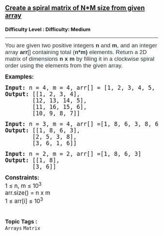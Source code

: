 <h2><a href="https://www.geeksforgeeks.org/problems/create-a-spiral-matrix-of-nm-size-from-given-array/1?page=1&category=Matrix&difficulty=Easy,Medium,Hard&status=unsolved,attempted&sortBy=accuracy">Create a spiral matrix of N*M size from given array</a></h2><h3>Difficulty Level : Difficulty: Medium</h3><hr><div class="problems_problem_content__Xm_eO"><p><span style="font-size: 14pt;"><span style="color: #273239; font-family: Nunito, sans-serif; letter-spacing: 0.162px; background-color: #ffffff;">You are given two positive integers </span><strong style="box-sizing: border-box; margin: 0px; padding: 0px; border: 0px; vertical-align: baseline; color: #273239; font-family: Nunito, sans-serif; letter-spacing: 0.162px; background-color: #ffffff;">n </strong><span style="box-sizing: border-box; margin: 0px; padding: 0px; border: 0px; vertical-align: baseline; color: #273239; font-family: Nunito, sans-serif; letter-spacing: 0.162px; background-color: #ffffff;">and</span><span style="color: #273239; font-family: Nunito, sans-serif; letter-spacing: 0.162px; background-color: #ffffff;">&nbsp;<strong>m</strong></span><span style="color: #273239; font-family: Nunito, sans-serif; letter-spacing: 0.162px; background-color: #ffffff;">, and an integer array <strong>arr</strong>[] containing total (<strong>n*m)</strong> elements. R</span></span><span style="color: #273239; font-family: Nunito, sans-serif; letter-spacing: 0.162px; background-color: #ffffff;"><span style="color: #273239; font-family: Nunito, sans-serif; letter-spacing: 0.162px; font-size: 14pt;">eturn a 2D matrix of dimensions <strong>n x m</strong> by filling it in a clockwise spiral order using the elements from the given array.</span><br></span></p>
<p><span style="font-size: 14pt;"><strong>Examples:</strong></span></p>
<pre><span style="font-size: 14pt;"><strong>Input: </strong>n = 4, m = 4, arr[] = [1, 2, 3, 4, 5, 6, 7, 8, 9, 10, 11, 12, 13, 14, 15, 16]
<strong>Output:</strong> [[1, 2, 3, 4],<br>        [12, 13, 14, 5],<br>        [11, 16, 15, 6],<br>        [10, 9, 8, 7]]</span></pre>
<pre><span style="font-size: 14pt;"><strong>Input:</strong> n = 3, m = 4, arr[] =[1, 8, 6, 3, 8, 6, 1, 6, 3, 2, 5, 3]
<strong>Output:</strong> [[1, 8, 6, 3],<br>        [2, 5, 3, 8],<br>        [3, 6, 1, 6]]<br></span></pre>
<pre><span style="font-size: 14pt;"><strong>Input:</strong> n = 2, m = 2, arr[] =[1, 8, 6, 3]
<strong>Output:</strong> [[1, 8],<br>        [3, 6]]</span></pre>
<p><span style="font-size: 14pt;"><strong>Constraints:</strong><br>1 ≤ n, m ≤ 10<sup>3</sup><br>arr.size() = n x m<br>1 ≤ arr[i] ≤ 10<sup>3</sup></span></p></div><br><p><span style=font-size:18px><strong>Topic Tags : </strong><br><code>Arrays</code>&nbsp;<code>Matrix</code>&nbsp;